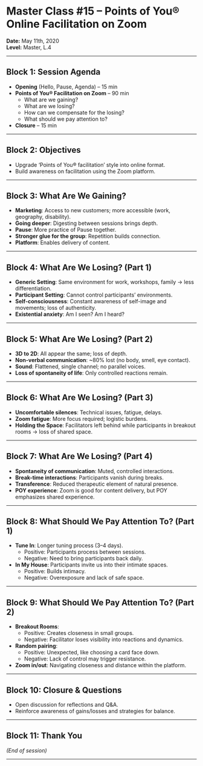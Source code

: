 # Master Class #15 – Points of You® Online Facilitation on Zoom  
**Date:** May 11th, 2020  
**Level:** Master, L.4  

---

## Block 1: Session Agenda
- **Opening** (Hello, Pause, Agenda) – 15 min  
- **Points of You® Facilitation on Zoom** – 90 min  
  - What are we gaining?  
  - What are we losing?  
  - How can we compensate for the losing?  
  - What should we pay attention to?  
- **Closure** – 15 min  

---

## Block 2: Objectives
- Upgrade ‘Points of You® facilitation’ style into online format.  
- Build awareness on facilitation using the Zoom platform.  

---

## Block 3: What Are We Gaining?
- **Marketing**: Access to new customers; more accessible (work, geography, disability).  
- **Going deeper**: Digesting between sessions brings depth.  
- **Pause**: More practice of Pause together.  
- **Stronger glue for the group**: Repetition builds connection.  
- **Platform**: Enables delivery of content.  

---

## Block 4: What Are We Losing? (Part 1)
- **Generic Setting**: Same environment for work, workshops, family → less differentiation.  
- **Participant Setting**: Cannot control participants’ environments.  
- **Self-consciousness**: Constant awareness of self-image and movements; loss of authenticity.  
- **Existential anxiety**: Am I seen? Am I heard?  

---

## Block 5: What Are We Losing? (Part 2)
- **3D to 2D**: All appear the same; loss of depth.  
- **Non-verbal communication**: ~80% lost (no body, smell, eye contact).  
- **Sound**: Flattened, single channel; no parallel voices.  
- **Loss of spontaneity of life**: Only controlled reactions remain.  

---

## Block 6: What Are We Losing? (Part 3)
- **Uncomfortable silences**: Technical issues, fatigue, delays.  
- **Zoom fatigue**: More focus required; logistic burdens.  
- **Holding the Space**: Facilitators left behind while participants in breakout rooms → loss of shared space.  

---

## Block 7: What Are We Losing? (Part 4)
- **Spontaneity of communication**: Muted, controlled interactions.  
- **Break-time interactions**: Participants vanish during breaks.  
- **Transference**: Reduced therapeutic element of natural presence.  
- **POY experience**: Zoom is good for content delivery, but POY emphasizes shared experience.  

---

## Block 8: What Should We Pay Attention To? (Part 1)
- **Tune In**: Longer tuning process (3–4 days).  
  - Positive: Participants process between sessions.  
  - Negative: Need to bring participants back daily.  
- **In My House**: Participants invite us into their intimate spaces.  
  - Positive: Builds intimacy.  
  - Negative: Overexposure and lack of safe space.  

---

## Block 9: What Should We Pay Attention To? (Part 2)
- **Breakout Rooms**:  
  - Positive: Creates closeness in small groups.  
  - Negative: Facilitator loses visibility into reactions and dynamics.  
- **Random pairing**:  
  - Positive: Unexpected, like choosing a card face down.  
  - Negative: Lack of control may trigger resistance.  
- **Zoom in/out**: Navigating closeness and distance within the platform.  

---

## Block 10: Closure & Questions
- Open discussion for reflections and Q&A.  
- Reinforce awareness of gains/losses and strategies for balance.  

---

## Block 11: Thank You
*(End of session)*  

---
